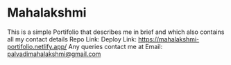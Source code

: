 # Mahalakshmi
This is a simple Portifolio  that describes me in brief and which  also contains all my contact details 
Repo Link: 
Deploy Link: https://mahalakshmi-portifolio.netlify.app/
Any queries contact me at Email: palvadimahalakshmi@gmail.com
